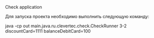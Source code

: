 Check application

Для запуска проекта необходимо выполнить следующую команду:

java -cp out main.java.ru.clevertec.check.CheckRunner 3-2 discountCard=1111 balanceDebitCard=100

